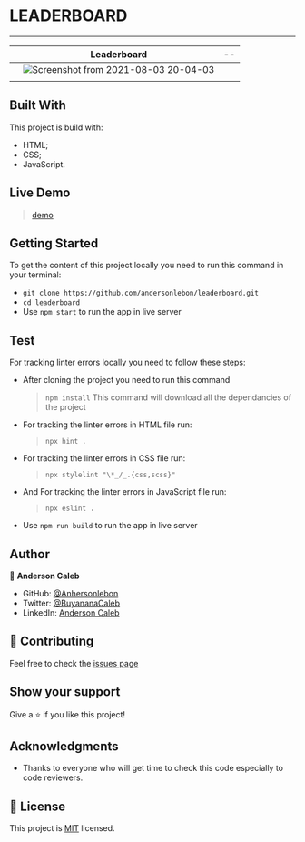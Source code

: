 # LEADERBOARD

---

|     | Leaderboard                                                                                                                                   | --  |
| --- | --------------------------------------------------------------------------------------------------------------------------------------------- | --- |
|     | ![Screenshot from 2021-08-03 20-04-03](https://user-images.githubusercontent.com/65068771/128064301-0328149a-745c-4677-878e-c338acdf59cc.png) |
|     |

## Built With

This project is build with:

- HTML;
- CSS;
- JavaScript.

## Live Demo

> [demo](https://andersonlebon.github.io/leaderboard/dist)

## Getting Started

To get the content of this project locally you need to run this command in your terminal:

- `git clone https://github.com/andersonlebon/leaderboard.git`
- `cd leaderboard`
- Use `npm start` to run the app in live server

## Test

For tracking linter errors locally you need to follow these steps:

- After cloning the project you need to run this command

  > `npm install`
  > This command will download all the dependancies of the project

- For tracking the linter errors in HTML file run:

  > `npx hint .`

- For tracking the linter errors in CSS file run:

  > `npx stylelint "\*_/_.{css,scss}"`

- And For tracking the linter errors in JavaScript file run:

  > `npx eslint .`

- Use `npm run build` to run the app in live server

## Author

👤 **Anderson Caleb**

- GitHub: [@Anhersonlebon](https://github.com/andersonlebon)
- Twitter: [@BuyananaCaleb](https://twitter.com/BuyananaCaleb)
- LinkedIn: [Anderson Caleb](https://www.linkedin.com/in/anderson-caleb-915343209/)

## :handshake: Contributing

Feel free to check the [issues page](https://github.com/andersonlebon/leaderboard/issues)

## Show your support

Give a :star: if you like this project!

## Acknowledgments

- Thanks to everyone who will get time to check this code especially to code reviewers.

## 📝 License

This project is [MIT](./MIT.md) licensed.

